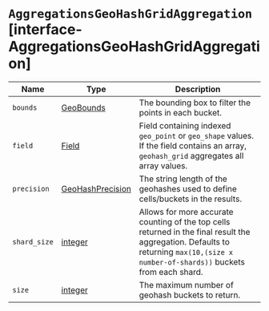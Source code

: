 # `AggregationsGeoHashGridAggregation` [interface-AggregationsGeoHashGridAggregation]

| Name | Type | Description |
| - | - | - |
| `bounds` | [GeoBounds](./GeoBounds.md) | The bounding box to filter the points in each bucket. |
| `field` | [Field](./Field.md) | Field containing indexed `geo_point` or `geo_shape` values. If the field contains an array, `geohash_grid` aggregates all array values. |
| `precision` | [GeoHashPrecision](./GeoHashPrecision.md) | The string length of the geohashes used to define cells/buckets in the results. |
| `shard_size` | [integer](./integer.md) | Allows for more accurate counting of the top cells returned in the final result the aggregation. Defaults to returning `max(10,(size x number-of-shards))` buckets from each shard. |
| `size` | [integer](./integer.md) | The maximum number of geohash buckets to return. |
